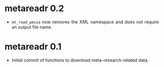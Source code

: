 <div align="justify">

# metareadr 0.2

* `mt_read_pmcoa` now removes the XML namespace and does not require an output
file name.


# metareadr 0.1

* Initial commit of functions to download meta-research-related data.


</div>